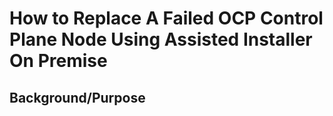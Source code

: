 # How to Replace A Failed OCP Control Plane Node Using Assisted Installer On Premise
## Background/Purpose
